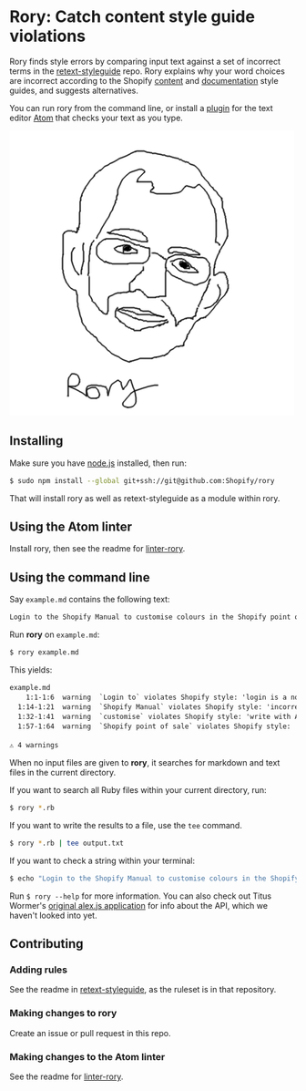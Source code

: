 # Rory: Catch content style guide violations

Rory finds style errors by comparing input text against a set of incorrect terms in the [retext-styleguide](https://github.com/Shopify/retext-styleguide) repo. Rory explains why your word choices are incorrect according to the Shopify [content](https://styleguide.myshopify.com/content/) and [documentation](https://vault.shopify.com/Documentation/Documentation-Style-Guide) style guides, and suggests alternatives.

You can run rory from the command line, or install a [plugin](https://github.com/Shopify/linter-rory) for the text editor [Atom](https://atom.io/) that checks your text as you type.

![Rory logo](rorylogo.png)

## Installing

Make sure you have [node.js](https://nodejs.org/en/download/) installed, then run:

```sh
$ sudo npm install --global git+ssh://git@github.com:Shopify/rory
```

That will install rory as well as retext-styleguide as a module within rory.

## Using the Atom linter

Install rory, then see the readme for [linter-rory](https://github.com/Shopify/linter-rory).

## Using the command line

Say `example.md` contains the following text:

```md
Login to the Shopify Manual to customise colours in the Shopify point of sale application. 
```

Run **rory** on `example.md`:

```sh
$ rory example.md
```

This yields:

```txt
example.md
    1:1-1:6  warning  `Login to` violates Shopify style: 'login is a noun, not a verb.' Use `Log into`.              login-to
  1:14-1:21  warning  `Shopify Manual` violates Shopify style: 'incorrect branded name.' Use `Shopify Help Center`.  help-centre
  1:32-1:41  warning  `customise` violates Shopify style: 'write with American spelling.' Use `customize`.           customise
  1:57-1:64  warning  `Shopify point of sale` violates Shopify style: 'incorrect branded name.' Use `Shopify POS`.   Shopify-point of sale

⚠ 4 warnings
```

When no input files are given to **rory**, it searches for markdown and text files in the current directory.

If you want to search all Ruby files within your current directory, run:

```sh
$ rory *.rb
```
If you want to write the results to a file, use the `tee` command.

```sh
$ rory *.rb | tee output.txt
```

If you want to check a string within your terminal:

```sh
$ echo "Login to the Shopify Manual to customise colours in the Shopify point of sale application." | rory
```

Run `$ rory --help` for more information. You can also check out Titus Wormer's [original alex.js application](https://github.com/wooorm/alex) for info about the API, which we haven't looked into yet.

## Contributing

### Adding rules

See the readme in [retext-styleguide](https://github.com/Shopify/retext-styleguide), as the ruleset is in that repository.

### Making changes to rory

Create an issue or pull request in this repo.

### Making changes to the Atom linter

See the readme for [linter-rory](https://github.com/Shopify/linter-rory).
